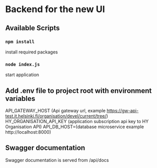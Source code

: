 
# Backend for the new UI

## Available Scripts

### `npm install`
install required packages

### `node index.js`
start application

## Add .env file to project root with environment variables
API_GATEWAY_HOST (Api gateway url, example https://gw-api-test.it.helsinki.fi/organisation/devel/current/tree/)\
HY_ORGANISATION_API_KEY (application subscription api key to HY Organisation API)
API_DB_HOST=(database microservice example http://localhost:8000)

## Swagger documentation 
Swagger documentation is served from /api/docs 
